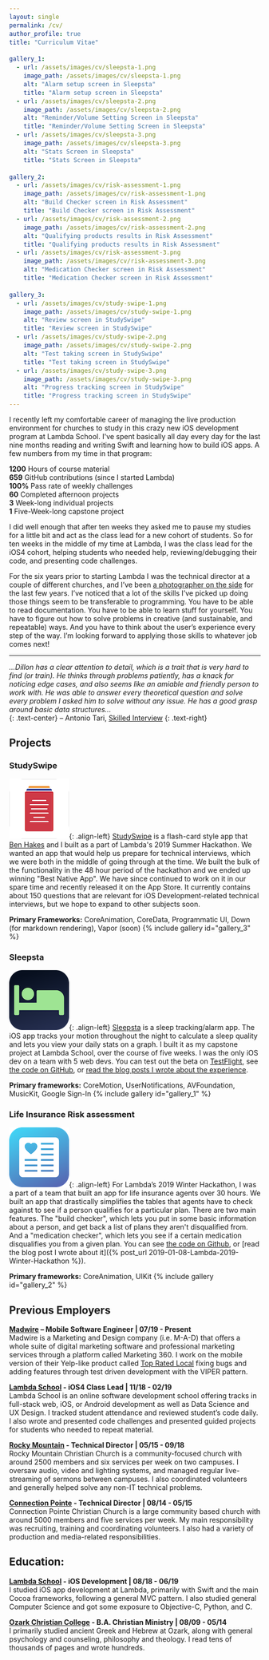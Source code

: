 ```yaml
---
layout: single
permalink: /cv/
author_profile: true
title: "Curriculum Vitae"

gallery_1:
  - url: /assets/images/cv/sleepsta-1.png
    image_path: /assets/images/cv/sleepsta-1.png
    alt: "Alarm setup screen in Sleepsta"
    title: "Alarm setup screen in Sleepsta"
  - url: /assets/images/cv/sleepsta-2.png
    image_path: /assets/images/cv/sleepsta-2.png
    alt: "Reminder/Volume Setting Screen in Sleepsta"
    title: "Reminder/Volume Setting Screen in Sleepsta"
  - url: /assets/images/cv/sleepsta-3.png
    image_path: /assets/images/cv/sleepsta-3.png
    alt: "Stats Screen in Sleepsta"
    title: "Stats Screen in Sleepsta"

gallery_2:
  - url: /assets/images/cv/risk-assessment-1.png
    image_path: /assets/images/cv/risk-assessment-1.png
    alt: "Build Checker screen in Risk Assessment"
    title: "Build Checker screen in Risk Assessment"
  - url: /assets/images/cv/risk-assessment-2.png
    image_path: /assets/images/cv/risk-assessment-2.png
    alt: "Qualifying products results in Risk Assessment"
    title: "Qualifying products results in Risk Assessment"
  - url: /assets/images/cv/risk-assessment-3.png
    image_path: /assets/images/cv/risk-assessment-3.png
    alt: "Medication Checker screen in Risk Assessment"
    title: "Medication Checker screen in Risk Assessment"

gallery_3:
  - url: /assets/images/cv/study-swipe-1.png
    image_path: /assets/images/cv/study-swipe-1.png
    alt: "Review screen in StudySwipe"
    title: "Review screen in StudySwipe"
  - url: /assets/images/cv/study-swipe-2.png
    image_path: /assets/images/cv/study-swipe-2.png
    alt: "Test taking screen in StudySwipe"
    title: "Test taking screen in StudySwipe"
  - url: /assets/images/cv/study-swipe-3.png
    image_path: /assets/images/cv/study-swipe-3.png
    alt: "Progress tracking screen in StudySwipe"
    title: "Progress tracking screen in StudySwipe"
---
```


I recently left my comfortable career of managing the live production environment for churches to study in this crazy new iOS development program at Lambda School. I've spent basically all day every day for the last nine months reading and writing Swift and learning how to build iOS apps. A few numbers from my time in that program:

**1200** Hours of course material  
**659** GitHub contributions (since I started Lambda)  
**100%** Pass rate of weekly challenges  
**60** Completed afternoon projects  
**3** Week-long individual projects  
**1** Five-Week-long capstone project

I did well enough that after ten weeks they asked me to pause my studies for a little bit and act as the class lead for a new cohort of students. So for ten weeks in the middle of my time at Lambda, I was the class lead for the iOS4 cohort, helping students who needed help, reviewing/debugging their code, and presenting code challenges.

For the six years prior to starting Lambda I was the technical director at a couple of different churches, and I’ve been [a photographer on the side](http://light-and-lens.com) for the last few years. I’ve noticed that a lot of the skills I’ve picked up doing those things seem to be transferable to programming. You have to be able to read documentation. You have to be able to learn stuff for yourself. You have to figure out how to solve problems in creative (and sustainable, and repeatable)  ways. And you have to think about the user’s experience every step of the way. I’m looking forward to applying those skills to whatever job comes next!

-----
*...Dillon has a clear attention to detail, which is a trait that is very hard to find (or train). He thinks through problems patiently, has a knack for noticing edge cases, and also seems like an amiable and friendly person to work with. He was able to answer every theoretical question and solve every problem I asked him to solve without any issue. He has a good grasp around basic data structures...*  
{: .text-center}
– Antonio Tari, [Skilled Interview](https://www.skilledinc.com/report-card/2103)
{: .text-right}

## Projects
### StudySwipe
![image-left](/assets/images/cv/study-swipe-icon.png){: .align-left}
[StudySwipe](https://apps.apple.com/us/app/studyswipe/id1470980976) is a flash-card style app that [Ben Hakes](https://twitter.com/benhakes) and I built as a part of Lambda's 2019 Summer Hackathon. We wanted an app that would help us prepare for technical interviews, which we were both in the middle of going through at the time. We built the bulk of the functionality in the 48 hour period of the hackathon and we ended up winning "Best Native App". We have since continued to work on it in our spare time and recently released it on the App Store. It currently contains about 150 questions that are relevant for iOS Development-related technical interviews, but we hope to expand to other subjects soon.

**Primary Frameworks:**
CoreAnimation, CoreData, Programmatic UI, Down (for markdown rendering), Vapor (soon)
{% include gallery id="gallery_3" %}

### Sleepsta
![image-left](/assets/images/cv/sleepsta-icon.png){: .align-left}
[Sleepsta](https://sleepsta.netlify.com/) is a sleep tracking/alarm app. The iOS app tracks your motion throughout the night to calculate a sleep quality and lets you view your daily stats on a graph. I built it as my capstone project at Lambda School, over the course of five weeks. I was the only iOS dev on a team with 5 web devs. You can test out the beta on [TestFlight](https://testflight.apple.com/join/miVTYutN), see [the code on GitHub](https://github.com/labs11-sleep-track/labs11-sleepTrack-iOS), or [read the blog posts I wrote about the experience](https://dillon-mce.com/tags/#labs).

**Primary frameworks:**
CoreMotion, UserNotifications, AVFoundation, MusicKit, Google Sign-In
{% include gallery id="gallery_1" %}

### Life Insurance Risk assessment
![image-left](/assets/images/cv/risk-assessment-icon.png){: .align-left}
For Lambda’s 2019 Winter Hackathon, I was a part of a team that built an app for life insurance agents over 30 hours. We built an app that drastically simplifies the tables that agents have to check against to see if a person qualifies for a particular plan. There are two main features. The "build checker", which lets you put in some basic information about a person, and get back a list of plans they aren't disqualified from. And a "medication checker", which lets you see if a certain medication disqualifies you from a given plan. You can see [the code on Github](https://github.com/dillon-mce/winter-hackathon-2019/tree/master/Risk%20Assessment), or [read the blog post I wrote about it]({% post_url 2019-01-08-Lambda-2019-Winter-Hackathon %}).

**Primary frameworks:**
CoreAnimation, UIKit
{% include gallery id="gallery_2" %}

## Previous Employers
**[Madwire](https://www.madwire.com/) – Mobile Software Engineer | 07/19 - Present**  
Madwire is a Marketing and Design company (i.e. M-A-D) that offers a whole suite of digital marketing software and professional marketing services through a platform called Marketing 360. I work on the mobile version of their Yelp-like product called [Top Rated Local](https://apps.apple.com/us/app/top-rated-local/id1270356201?uo=4) fixing bugs and adding features through test driven development with the VIPER pattern.

**[Lambda School](https://lambdaschool.com/) - iOS4 Class Lead | 11/18 - 02/19**  
Lambda School is an online software development school offering tracks in full-stack web, iOS, or Android development as well as Data Science and UX Design. I tracked student attendance and reviewed student’s code daily. I also wrote and presented code challenges and presented guided projects for students who needed to repeat material.

**[Rocky Mountain](https://rocky.church/) - Technical Director | 05/15 - 09/18**  
Rocky Mountain Christian Church is a community-focused church with around 2500 members and six services per week on two campuses. I oversaw audio, video and lighting systems, and managed regular live- streaming of sermons between campuses. I also coordinated volunteers and generally helped solve any non-IT technical problems.

**[Connection Pointe](https://www.connectionpointe.org/) - Technical Director | 08/14 - 05/15**  
Connection Pointe Christian Church is a large community based church with around 5000 members and five services per week. My main responsibility was recruiting, training and coordinating volunteers. I also had a variety of production and media-related responsibilities.

## Education:
**[Lambda School](https://lambdaschool.com/) - iOS Development | 08/18 - 06/19**  
I studied iOS app development at Lambda, primarily with Swift and the main Cocoa frameworks, following a general MVC pattern. I also studied general Computer Science and got some exposure to Objective-C, Python, and C.

**[Ozark Christian College](https://occ.edu/) - B.A. Christian Ministry | 08/09 - 05/14**  
I primarily studied ancient Greek and Hebrew at Ozark, along with general psychology and counseling, philosophy and theology. I read tens of thousands of pages and wrote hundreds.
